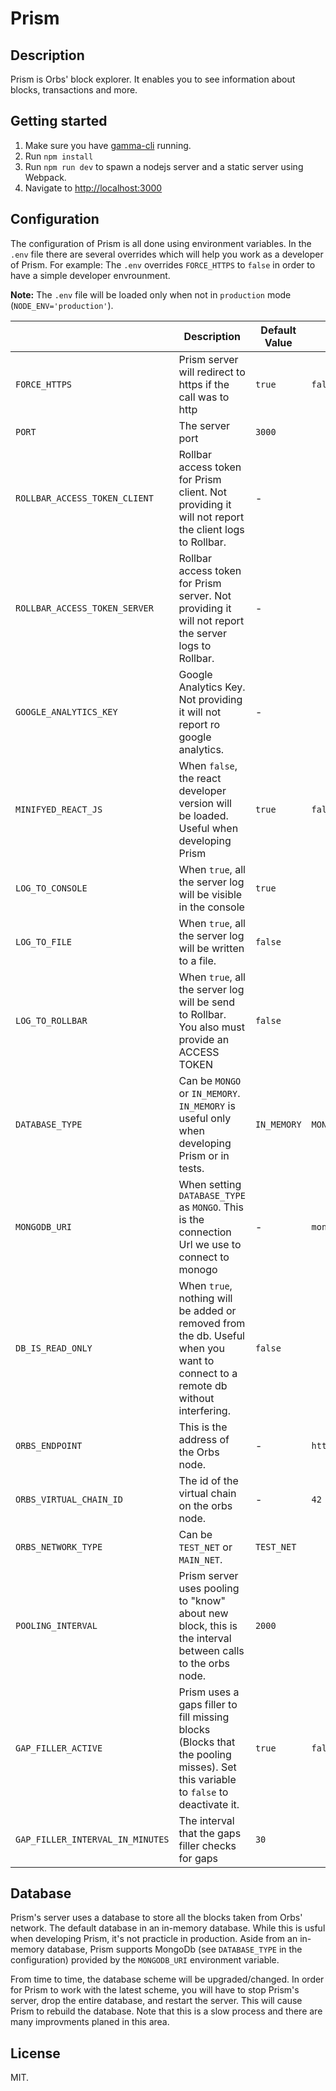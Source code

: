# Prism

## Description
Prism is Orbs' block explorer. It enables you to see information about blocks, transactions and more.

## Getting started
1. Make sure you have [gamma-cli](https://github.com/orbs-network/gamma-cli) running.
2. Run `npm install`
3. Run `npm run dev` to spawn a nodejs server and a static server using Webpack.
4. Navigate to [http://localhost:3000](http://localhost:3000)

## Configuration
The configuration of Prism is all done using environment variables. In the `.env` file there are several overrides which will help you work as a developer of Prism. For example: The `.env` overrides `FORCE_HTTPS` to `false` in order to have a simple developer envrounment.

**Note:** The `.env` file will be loaded only when not in `production` mode (`NODE_ENV='production'`).

|                                  | Description                                                                                                                      | Default Value | .env overrides                    |
| -------------------------------- | -------------------------------------------------------------------------------------------------------------------------------- | ------------- | --------------------------------- |
| `FORCE_HTTPS`                    | Prism server will redirect to https if the call was to http                                                                      | `true`        | `false`                           |
| `PORT`                           | The server port                                                                                                                  | `3000`        |                                   |
| `ROLLBAR_ACCESS_TOKEN_CLIENT`    | Rollbar access token for Prism client. Not providing it will not report the client logs to Rollbar.                              | -             |                                   |
| `ROLLBAR_ACCESS_TOKEN_SERVER`    | Rollbar access token for Prism server. Not providing it will not report the server logs to Rollbar.                              | -             |                                   |
| `GOOGLE_ANALYTICS_KEY`           | Google Analytics Key. Not providing it will not report ro google analytics.                                                      | -             |                                   |
| `MINIFYED_REACT_JS`              | When `false`, the react developer version will be loaded. Useful when developing Prism                                           | `true`        | `false`                           |
| `LOG_TO_CONSOLE`                 | When `true`, all the server log will be visible in the console                                                                   | `true`        |                                   |
| `LOG_TO_FILE`                    | When `true`, all the server log will be written to a file.                                                                       | `false`       |                                   |
| `LOG_TO_ROLLBAR`                 | When `true`, all the server log will be send to Rollbar. You also must provide an ACCESS TOKEN                                   | `false`       |                                   |
| `DATABASE_TYPE`                  | Can be `MONGO` or `IN_MEMORY`. `IN_MEMORY` is useful only when developing Prism or in tests.                                     | `IN_MEMORY`   | `MONGO`                           |
| `MONGODB_URI`                    | When setting `DATABASE_TYPE` as `MONGO`. This is the connection Url we use to connect to monogo                                  | -             | `mongodb://localhost:27017/prism` |
| `DB_IS_READ_ONLY`                | When `true`, nothing will be added or removed from the db. Useful when you want to connect to a remote db without interfering.   | `false`       |                                   |
| `ORBS_ENDPOINT`                  | This is the address of the Orbs node.                                                                                            | -             | `http://localhost:8080`           |
| `ORBS_VIRTUAL_CHAIN_ID`          | The id of the virtual chain on the orbs node.                                                                                    | -             | `42`                              |
| `ORBS_NETWORK_TYPE`              | Can be `TEST_NET` or `MAIN_NET`.                                                                                                 | `TEST_NET`    |                                   |
| `POOLING_INTERVAL`               | Prism server uses pooling to "know" about new block, this is the interval between calls to the orbs node.                        | `2000`        |                                   |
| `GAP_FILLER_ACTIVE`              | Prism uses a gaps filler to fill missing blocks (Blocks that the pooling misses). Set this variable to `false` to deactivate it. | `true`        | `false`                           |
| `GAP_FILLER_INTERVAL_IN_MINUTES` | The interval that the gaps filler checks for gaps                                                                                | `30`          |                                   |

## Database
Prism's server uses a database to store all the blocks taken from Orbs' network. The default database in an in-memory database. While this is usful when developing Prism, it's not practicle in production. Aside from an in-memory database, Prism supports MongoDb (see `DATABASE_TYPE` in the configuration) provided by the `MONGODB_URI` environment variable.

From time to time, the database scheme will be upgraded/changed. In order for Prism to work with the latest scheme, you will have to stop Prism's server, drop the entire database, and restart the server. This will cause Prism to rebuild the database. Note that this is a slow process and there are many improvments planed in this area.


## License

MIT.
